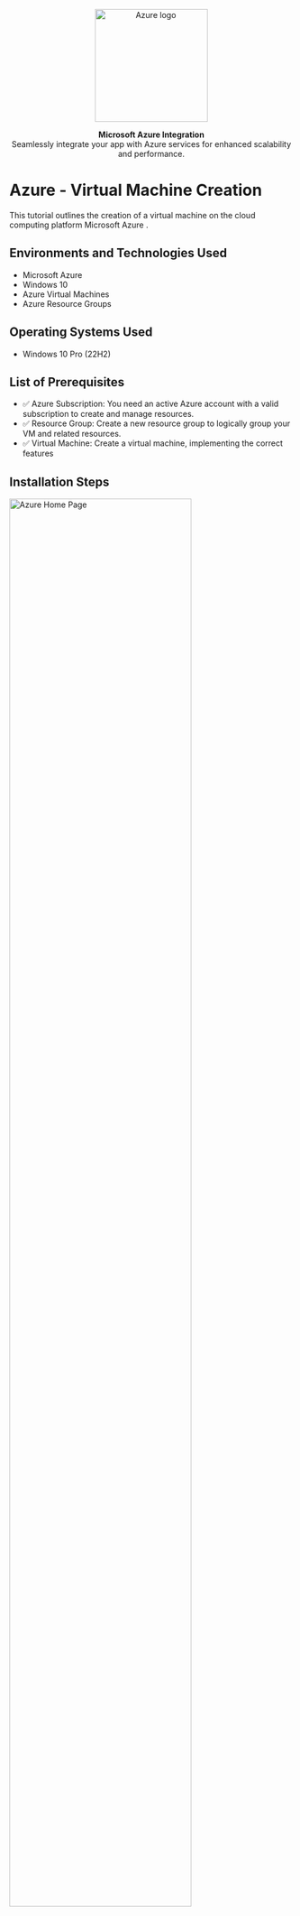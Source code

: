 <p align="center">

  <img src="https://i.imgur.com/7Ny2zah.png" alt="Azure logo" width="200" />
</p>

<p align="center">
  <b>Microsoft Azure Integration</b><br/>
  Seamlessly integrate your app with Azure services for enhanced scalability and performance.
</p>

</p>

<h1>Azure - Virtual Machine Creation </h1>
This tutorial outlines the creation of a virtual machine on the cloud computing platform Microsoft Azure .<br />



<h2>Environments and Technologies Used</h2>

- Microsoft Azure
- Windows 10
- Azure Virtual Machines
- Azure Resource Groups

<h2>Operating Systems Used </h2>

- Windows 10 Pro</b> (22H2)

<h2>List of Prerequisites</h2>

- ✅ Azure Subscription: You need an active Azure account with a valid subscription to create and manage resources.
- ✅ Resource Group: Create a new resource group to logically group your VM and related resources.
- ✅ Virtual Machine: Create a virtual machine, implementing the correct features

<h2>Installation Steps</h2>

<p>
<img src="https://imgur.com/IS5yIti.png" height="80%" width="80%" alt="Azure Home Page"/>
</p>
<p>
 
So you can go ahead and get logged into your Azure account. Once you are logged in, you will automatically land on the Azure home page. You then want to click on "Resource Groups" as directed by the arrow in the image above. Once you have done that, you will see a blue button which says "+create" which you should click on to proceed.
</p>

<br />
<p align="center">
  <img src="https://imgur.com/xEwT5Ns.png" alt="Resource Group Creation Steps" width="500" />
</p>

<p>
Next, you want to fill these details in. For the "Subscription" please use your current subscription. For your "Resource Group Name" i recommend using the name i used, to make it easier, however feel free to make your own. Please note that you cannot use spaces, instead, use a hyphen. Next, for your "Region" i recommend using East US 2. Once all the details have been filled in, proceed by clicking "Review + Create" as directed by the arrow in the image above. Another blue button "create" will appear at the bottom, please click on this to proceed.
</p>
<br />

<p>
<img src="https://imgur.com/dnm93q6.png" height="80%" width="80%" alt="Resource Group Creation Steps"/>
</p>
<p>
You can now go ahead and refresh your page by clicking the refresh button as shown at number 1 in the image. Once the page is refreshed, you should be able to see the resource group we just created as shown at number 2 in the image. Now we can go ahead and create our virtual machine. As shown at number 3 in the image, head over to the search bar and type in "virtual machine". Next click on "virtual machine" as shown at number 4 in the image above.
</p>
<br />

<img src="https://imgur.com/J7GuqtG.png" height="80%" width="80%" alt="Resource Group Creation Steps"/>
</p>
After you clicked "Virtual Machine" you should have landed on this page. The next thing you want to do, is to click "Create" as shown at number 1 in the image above. A drop down menu should pop up, and you should then click "Azure Virtual Machine" as shown at number 2 in the image above.

<p>
<br />
<img src="https://imgur.com/Tvbyvvz.png" height="80%" width="80%" alt="Resource Group Creation Steps"/>
</p>
You should now be on this page. We can now go ahead and fill in the details for our virtual machine. For "Subscription" please use the appropriate one. For "Resource Group", use the resource group we just created as you can see at number 2 in the image above. For "Virtual Machine Name" as seen at number 3, go ahead and create a name, its perfectly fine if you use the same one as me. Once again, note that spaces arent allowed, so please use a hyphen instead. For "Region" as shown at number 4, i recommend keeping it the same as our resource group, so go ahead and choose "East US 2". For "Image" as shown at number 5, you want to go ahead and choose "Windows 10 Pro", as it is a Windows Virtual Machine that we are creating. For "Size" as seen at number 6, i recommend choosing one with 2vcpus, so go ahead and do that. After, go ahead and create a username and password as shown at number 7. Please make a note of this as you will be needing it later.

<p>
<br />
<p align="center">
<img src="https://imgur.com/Xhip9uH.png" alt="Resource Group Creation Steps" width="500" />
</p>
Next, under "Licensing" go ahead and check the box as shown in number 1 in the image above. Once all of this has been completed, go ahead and click "Review + Create" at the bottom of the page.
<p>
<p align="center">
<img src="https://imgur.com/i27RjA0.png" alt="Resource Group Creation Steps" width="500" />
</p>
Microsoft Azure will then do its final validation checks. This can take a few minutes so please wait patiently. Once the validation is successful, you can go ahead and click on "create" as shown at number 1 in the image above.
<p>
<br />
<img src="https://imgur.com/jSWc4Qr.png" height="80%" width="80%" alt="Resource Group Creation Steps"/>
</p>
The virtual machine is now in the deployment stage. Please wait for it to be deployed, as this can take up to 3mins, so please be patient. Once it has finished being deployed, you will see the message, "Your deployment is complete" as shown at number 1 in the image above. So now that our virtual machine has been created, we can now go back to our virtual machines section in Azure, by typing in the search bar, "Virtual Machine". We can now see that our virtual machine is active and showing, as shown at number 2 in the image above. Your all set! Thanks for using this tutorial, and in our next repository, we will be logging into our Virtual Machine and testing it out. (Soon to come.)
